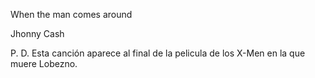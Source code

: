 
When the man comes around


Jhonny Cash


P. D. Esta canción aparece al final de la pelicula de los X-Men en la que muere Lobezno.